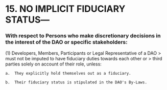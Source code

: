 # 15.  NO IMPLICIT FIDUCIARY STATUS―

 
### With respect to Persons who make discretionary decisions in the interest of the DAO or specific stakeholders:

(1) Developers, Members, Participants or Legal Representative of a DAO
    > must not be imputed to have fiduciary duties towards each other or
    > third parties solely on account of their role, unless:

    a.  They explicitly hold themselves out as a fiduciary.

    b.  Their fiduciary status is stipulated in the DAO's By-Laws.
